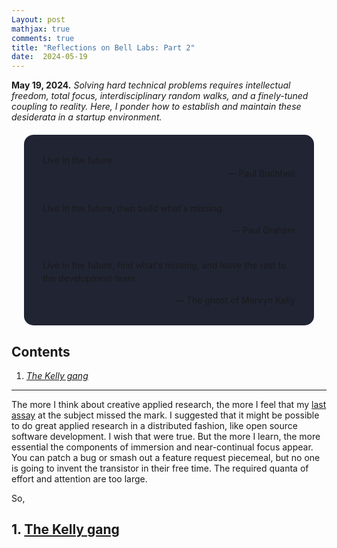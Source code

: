 ```yaml
---
Layout: post
mathjax: true
comments: true
title: "Reflections on Bell Labs: Part 2"
date:  2024-05-19
---
```


**May 19, 2024.** *Solving hard technical problems requires
  intellectual freedom, total focus, interdisciplinary random walks,
  and a finely-tuned coupling to reality. Here, I ponder how to
  establish and maintain these desiderata in a startup environment.*

<div style="background-color: #212433 ; padding: 30px; margin: 20px; border: 0px solid
grey; line-height:1.5; border-radius: 15px">
Live in the future.
<br>

<div style="text-align: right">— Paul Buchheit</div>
<br>

Live in the future, then build what's missing.
<br>

<div style="text-align: right">— Paul Graham</div>
<br>

Live in the future, find what's missing, and leave the rest to
the development team.
<br>

<div style="text-align: right">— The ghost of Mervyn Kelly</div>
</div>

## Contents <a id="toc" name="toc"></a>

1. <a href="#sec-1"><i>The Kelly gang</i></a>

---

The more I think about creative applied research, the more I feel that
my <a href="https://heptar.ch/rbl1/">last assay</a> at the subject
missed the mark.
I suggested that it might be possible to do great applied research in a
distributed fashion, like open source software development. I wish
that were true.
But the more I learn, the more essential the components of immersion and
near-continual focus appear.
You can patch a bug or smash out a feature request piecemeal, but no one is going to invent
the transistor in their free time.
The required quanta of effort and attention are too large.

So, 

## 1. <a href="#toc">The Kelly gang</a><a id="sec-1" name="sec-1"></a>
